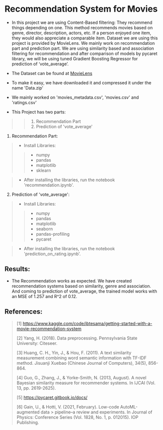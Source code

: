 # Recommendation System for Movies

- In this project we are using Content-Based filtering: They recommend things depending on one. This method recommends movies based on genre, director, description, actors, etc. If a person enjoyed one item, they would also appreciate a comparable item. Dataset we are using this project is provided by MovieLens. We mainly work on recommendation part and prediction part. We are using similarity based and association filtering for recommendation and after comparison of models by pycaret library, we will be using tuned Gradient Boosting Regressor for prediction of ‘vote_average’.

- The Dataset can be found at [MovieLens](https://grouplens.org/datasets/movielens/latest/)

- To make it easy, we have downloaded it and compressed it under the name 'Data.zip'
- We mainly worked on 'movies_metadata.csv', 'movies.csv' and 'ratings.csv'

- This Project has two parts:


>> 1.   Recommendation Part
>> 2.   Prediction of 'vote_average'

1. Recommendation Part:

> - Install Libraries:
>> - numpy
>> - pandas
>> - matplotlib
>> - sklearn

> - After installing the libraries, run the notebook 'recommendation.ipynb'.

2. Prediction of 'vote_average':

> - Install Libraries:
>> - numpy
>> - pandas
>> - matplotlib
>> - seaborn
>> - pandas-profiling
>> - pycaret

> - After installing the libraries, run the notebook 'prediction_on_rating.ipynb'.

## Results:

- The Recommendation works as expected. We have created recommendation systems based on similarity, genre and association. And coming to prediction of vote_average, the trained model works with an MSE of 1.257 and R^2 of 0.12.


## References:

> [1]	https://www.kaggle.com/code/ibtesama/getting-started-with-a-movie-recommendation-system
> 
> [2]	Yang, H. (2018). Data preprocessing. Pennsylvania State University: Citeseer.
> 
> [3]	Huang, C. H., Yin, J., & Hou, F. (2011). A text similarity measurement combining word semantic information with TF-IDF method. Jisuanji Xuebao (Chinese Journal of Computers), 34(5), 856-864.
> 
> [4]	Guo, G., Zhang, J., & Yorke-Smith, N. (2013, August). A novel Bayesian similarity measure for recommender systems. In IJCAI (Vol. 13, pp. 2619-2625).
> 
> [5]	https://pycaret.gitbook.io/docs/
> 
> [6]	Gain, U., & Hotti, V. (2021, February). Low-code AutoML-augmented data > pipeline–a review and experiments. In Journal of Physics: Conference Series (Vol. 1828, No. 1, p. 012015). IOP Publishing.


